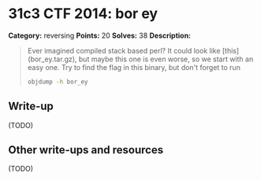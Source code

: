 # 31c3 CTF 2014: bor ey

**Category:** reversing
**Points:** 20
**Solves:** 38
**Description:**

> Ever imagined compiled stack based perl?
> It could look like [this] (bor_ey.tar.gz), but maybe this one is even worse, so we start with an easy one.
> Try to find the flag in this binary, but don't forget to run 
> ```bash
> objdump -h bor_ey
> ```

## Write-up

(TODO)

## Other write-ups and resources

(TODO)
